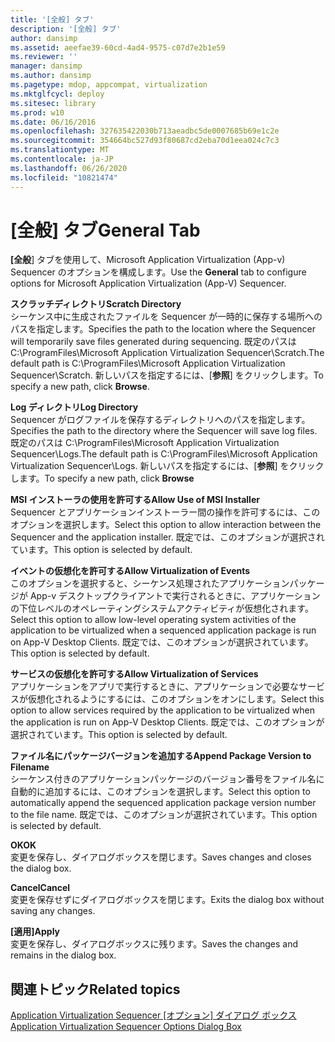 ```yaml
---
title: '[全般] タブ'
description: '[全般] タブ'
author: dansimp
ms.assetid: aeefae39-60cd-4ad4-9575-c07d7e2b1e59
ms.reviewer: ''
manager: dansimp
ms.author: dansimp
ms.pagetype: mdop, appcompat, virtualization
ms.mktglfcycl: deploy
ms.sitesec: library
ms.prod: w10
ms.date: 06/16/2016
ms.openlocfilehash: 327635422030b713aeadbc5de0007685b69e1c2e
ms.sourcegitcommit: 354664bc527d93f80687cd2eba70d1eea024c7c3
ms.translationtype: MT
ms.contentlocale: ja-JP
ms.lasthandoff: 06/26/2020
ms.locfileid: "10821474"
---
```

# <span data-ttu-id="da133-103">[全般] タブ</span><span class="sxs-lookup"><span data-stu-id="da133-103">General Tab</span></span>


<span data-ttu-id="da133-104">**[全般**] タブを使用して、Microsoft Application Virtualization (App-v) Sequencer のオプションを構成します。</span><span class="sxs-lookup"><span data-stu-id="da133-104">Use the **General** tab to configure options for Microsoft Application Virtualization (App-V) Sequencer.</span></span>

<a href="" id="scratch-directory"></a>**<span data-ttu-id="da133-105">スクラッチディレクトリ</span><span class="sxs-lookup"><span data-stu-id="da133-105">Scratch Directory</span></span>**  
<span data-ttu-id="da133-106">シーケンス中に生成されたファイルを Sequencer が一時的に保存する場所へのパスを指定します。</span><span class="sxs-lookup"><span data-stu-id="da133-106">Specifies the path to the location where the Sequencer will temporarily save files generated during sequencing.</span></span> <span data-ttu-id="da133-107">既定のパスは C:\\ProgramFiles\\Microsoft Application Virtualization Sequencer\\Scratch.</span><span class="sxs-lookup"><span data-stu-id="da133-107">The default path is C:\\ProgramFiles\\Microsoft Application Virtualization Sequencer\\Scratch.</span></span> <span data-ttu-id="da133-108">新しいパスを指定するには、[**参照**] をクリックします。</span><span class="sxs-lookup"><span data-stu-id="da133-108">To specify a new path, click **Browse**.</span></span>

<a href="" id="log-directory"></a>**<span data-ttu-id="da133-109">Log ディレクトリ</span><span class="sxs-lookup"><span data-stu-id="da133-109">Log Directory</span></span>**  
<span data-ttu-id="da133-110">Sequencer がログファイルを保存するディレクトリへのパスを指定します。</span><span class="sxs-lookup"><span data-stu-id="da133-110">Specifies the path to the directory where the Sequencer will save log files.</span></span> <span data-ttu-id="da133-111">既定のパスは C:\\ProgramFiles\\Microsoft Application Virtualization Sequencer\\Logs.</span><span class="sxs-lookup"><span data-stu-id="da133-111">The default path is C:\\ProgramFiles\\Microsoft Application Virtualization Sequencer\\Logs.</span></span> <span data-ttu-id="da133-112">新しいパスを指定するには、[**参照**] をクリックします。</span><span class="sxs-lookup"><span data-stu-id="da133-112">To specify a new path, click **Browse**</span></span>

<a href="" id="allow-use-of-msi-installer"></a>**<span data-ttu-id="da133-113">MSI インストーラの使用を許可する</span><span class="sxs-lookup"><span data-stu-id="da133-113">Allow Use of MSI Installer</span></span>**  
<span data-ttu-id="da133-114">Sequencer とアプリケーションインストーラー間の操作を許可するには、このオプションを選択します。</span><span class="sxs-lookup"><span data-stu-id="da133-114">Select this option to allow interaction between the Sequencer and the application installer.</span></span> <span data-ttu-id="da133-115">既定では、このオプションが選択されています。</span><span class="sxs-lookup"><span data-stu-id="da133-115">This option is selected by default.</span></span>

<a href="" id="allow-virtualization-of-events"></a>**<span data-ttu-id="da133-116">イベントの仮想化を許可する</span><span class="sxs-lookup"><span data-stu-id="da133-116">Allow Virtualization of Events</span></span>**  
<span data-ttu-id="da133-117">このオプションを選択すると、シーケンス処理されたアプリケーションパッケージが App-v デスクトップクライアントで実行されるときに、アプリケーションの下位レベルのオペレーティングシステムアクティビティが仮想化されます。</span><span class="sxs-lookup"><span data-stu-id="da133-117">Select this option to allow low-level operating system activities of the application to be virtualized when a sequenced application package is run on App-V Desktop Clients.</span></span> <span data-ttu-id="da133-118">既定では、このオプションが選択されています。</span><span class="sxs-lookup"><span data-stu-id="da133-118">This option is selected by default.</span></span>

<a href="" id="allow-virtualization-of-services"></a>**<span data-ttu-id="da133-119">サービスの仮想化を許可する</span><span class="sxs-lookup"><span data-stu-id="da133-119">Allow Virtualization of Services</span></span>**  
<span data-ttu-id="da133-120">アプリケーションをアプリで実行するときに、アプリケーションで必要なサービスが仮想化されるようにするには、このオプションをオンにします。</span><span class="sxs-lookup"><span data-stu-id="da133-120">Select this option to allow services required by the application to be virtualized when the application is run on App-V Desktop Clients.</span></span> <span data-ttu-id="da133-121">既定では、このオプションが選択されています。</span><span class="sxs-lookup"><span data-stu-id="da133-121">This option is selected by default.</span></span>

<a href="" id="append-package-version-to-filename"></a>**<span data-ttu-id="da133-122">ファイル名にパッケージバージョンを追加する</span><span class="sxs-lookup"><span data-stu-id="da133-122">Append Package Version to Filename</span></span>**  
<span data-ttu-id="da133-123">シーケンス付きのアプリケーションパッケージのバージョン番号をファイル名に自動的に追加するには、このオプションを選択します。</span><span class="sxs-lookup"><span data-stu-id="da133-123">Select this option to automatically append the sequenced application package version number to the file name.</span></span> <span data-ttu-id="da133-124">既定では、このオプションが選択されています。</span><span class="sxs-lookup"><span data-stu-id="da133-124">This option is selected by default.</span></span>

<a href="" id="ok"></a>**<span data-ttu-id="da133-125">OK</span><span class="sxs-lookup"><span data-stu-id="da133-125">OK</span></span>**  
<span data-ttu-id="da133-126">変更を保存し、ダイアログボックスを閉じます。</span><span class="sxs-lookup"><span data-stu-id="da133-126">Saves changes and closes the dialog box.</span></span>

<a href="" id="cancel"></a>**<span data-ttu-id="da133-127">Cancel</span><span class="sxs-lookup"><span data-stu-id="da133-127">Cancel</span></span>**  
<span data-ttu-id="da133-128">変更を保存せずにダイアログボックスを閉じます。</span><span class="sxs-lookup"><span data-stu-id="da133-128">Exits the dialog box without saving any changes.</span></span>

<a href="" id="apply"></a>**<span data-ttu-id="da133-129">[適用]</span><span class="sxs-lookup"><span data-stu-id="da133-129">Apply</span></span>**  
<span data-ttu-id="da133-130">変更を保存し、ダイアログボックスに残ります。</span><span class="sxs-lookup"><span data-stu-id="da133-130">Saves the changes and remains in the dialog box.</span></span>

## <span data-ttu-id="da133-131">関連トピック</span><span class="sxs-lookup"><span data-stu-id="da133-131">Related topics</span></span>


[<span data-ttu-id="da133-132">Application Virtualization Sequencer [オプション] ダイアログ ボックス</span><span class="sxs-lookup"><span data-stu-id="da133-132">Application Virtualization Sequencer Options Dialog Box</span></span>](application-virtualization-sequencer-options-dialog-box.md)

 

 






